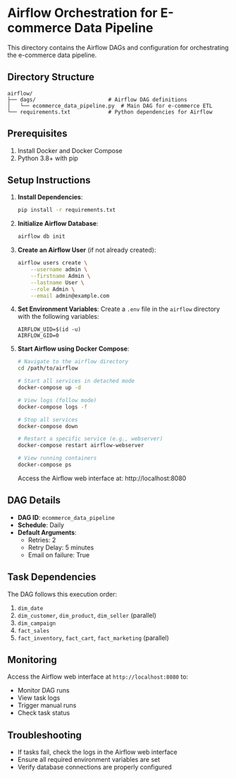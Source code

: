 # Airflow Orchestration for E-commerce Data Pipeline

This directory contains the Airflow DAGs and configuration for orchestrating the e-commerce data pipeline.

## Directory Structure

```
airflow/
├── dags/                       # Airflow DAG definitions
│   └── ecommerce_data_pipeline.py  # Main DAG for e-commerce ETL
└── requirements.txt            # Python dependencies for Airflow
```

## Prerequisites

1. Install Docker and Docker Compose
2. Python 3.8+ with pip

## Setup Instructions

1. **Install Dependencies**:
   ```bash
   pip install -r requirements.txt
   ```

2. **Initialize Airflow Database**:
   ```bash
   airflow db init
   ```

3. **Create an Airflow User** (if not already created):
   ```bash
   airflow users create \
       --username admin \
       --firstname Admin \
       --lastname User \
       --role Admin \
       --email admin@example.com
   ```

4. **Set Environment Variables**:
   Create a `.env` file in the `airflow` directory with the following variables:
   ```
   AIRFLOW_UID=$(id -u)
   AIRFLOW_GID=0
   ```

5. **Start Airflow using Docker Compose**:
   ```bash
   # Navigate to the airflow directory
   cd /path/to/airflow
   
   # Start all services in detached mode
   docker-compose up -d
   
   # View logs (follow mode)
   docker-compose logs -f
   
   # Stop all services
   docker-compose down
   
   # Restart a specific service (e.g., webserver)
   docker-compose restart airflow-webserver
   
   # View running containers
   docker-compose ps
   ```
   
   Access the Airflow web interface at: http://localhost:8080

## DAG Details

- **DAG ID**: `ecommerce_data_pipeline`
- **Schedule**: Daily
- **Default Arguments**:
  - Retries: 2
  - Retry Delay: 5 minutes
  - Email on failure: True

## Task Dependencies

The DAG follows this execution order:

1. `dim_date`
2. `dim_customer`, `dim_product`, `dim_seller` (parallel)
3. `dim_campaign`
4. `fact_sales`
5. `fact_inventory`, `fact_cart`, `fact_marketing` (parallel)

## Monitoring

Access the Airflow web interface at `http://localhost:8080` to:
- Monitor DAG runs
- View task logs
- Trigger manual runs
- Check task status

## Troubleshooting

- If tasks fail, check the logs in the Airflow web interface
- Ensure all required environment variables are set
- Verify database connections are properly configured
